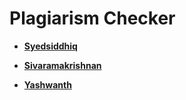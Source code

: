 Plagiarism Checker
============================================

* **[Syedsiddhiq](https://github.com/syedsiddhiqq)**


* **[Sivaramakrishnan](https://github.com/Sivaramakrishnan1998)**



* **[Yashwanth](https://github.com/nithinoffcl)**
